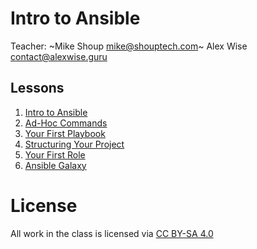 # Intro to Ansible

Teacher: ~Mike Shoup <mike@shouptech.com>~ Alex Wise <contact@alexwise.guru>

## Lessons

1. [Intro to Ansible](01_intro_to_ansible.md)
2. [Ad-Hoc Commands](02_ad-hoc_commands.md)
3. [Your First Playbook](03_your_first_playbook.md)
4. [Structuring Your Project](04_structuring_your_project.md)
5. [Your First Role](05_your_first_role.md)
6. [Ansible Galaxy](06_ansible_galaxy.md)

# License

All work in the class is licensed via
[CC BY-SA 4.0](https://creativecommons.org/licenses/by-sa/4.0/)
